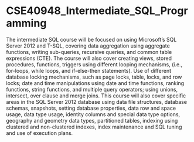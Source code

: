 # CSE40948_Intermediate_SQL_Programming
The intermediate SQL course will be focused on using Microsoft’s SQL Server 2012 and T-SQL, covering  data aggregation using aggregate functions, writing sub-queries, recursive queries, and common table expressions (CTE).  The course will also cover creating views, stored procedures, functions, triggers using different looping mechanisms, (i.e., for-loops, while loops, and if-else-then statements). Use of different database locking mechanisms, such as page locks, table, locks, and row locks;  date and time manipulations using date and time functions, ranking functions, string functions, and multiple query operators; using unions, intersect, over clause and merge joins. This course will also cover specific areas in the SQL Server 2012 database using data file structures, database schemas, snapshots, setting database properties, data row and space usage, data type usage, identity columns and special data type options, geography and geometry data types, partitioned tables, indexing using clustered and non-clustered indexes, index maintenance and SQL tuning and use of execution plans. 

